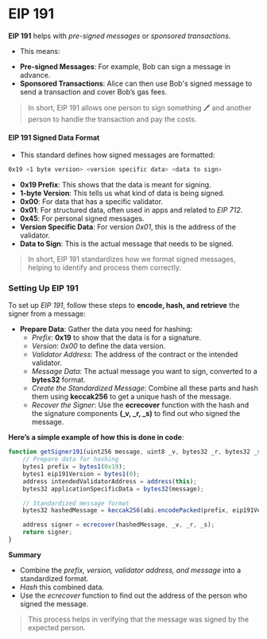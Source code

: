 # EIP 191
**EIP 191** helps with *pre-signed messages* or *sponsored transactions*. 

- This means:
* **Pre-signed Messages**: For example, Bob can sign a message in advance.
* **Sponsored Transactions**: Alice can then use Bob's signed message to send a transaction and cover Bob’s gas fees.

> In short, EIP 191 allows one person to sign something 🖊️ and another person to handle the transaction and pay the costs.

#### EIP 191 Signed Data Format

- This standard defines how signed messages are formatted:

```bash
0x19 <1 byte version> <version specific data> <data to sign>
```
* **0x19 Prefix**: This shows that the data is meant for signing.
* **1-byte Version**: This tells us what kind of data is being signed.
* **0x00**: For data that has a specific validator.
* **0x01**: For structured data, often used in apps and related to *EIP 712*.
* **0x45**: For personal signed messages.
* **Version Specific Data**: For version *0x01*, this is the address of the validator.
* **Data to Sign**: This is the actual message that needs to be signed.

> In short, EIP 191 standardizes how we format signed messages, helping to identify and process them correctly.

### Setting Up EIP 191

To set up *EIP 191*, follow these steps to **encode, hash, and retrieve** the signer from a message:

* **Prepare Data**: Gather the data you need for hashing:
    - *Prefix*: **0x19** to show that the data is for a signature.
    - *Version*: *0x00* to define the data version.
    - *Validator Address*: The address of the contract or the intended validator.
    - *Message Data*: The actual message you want to sign, converted to a **bytes32** format.
    - *Create the Standardized Message*: Combine all these parts and hash them using **keccak256** to get a unique hash of the message.
    - *Recover the Signer*: Use the **ecrecover** function with the hash and the signature components **(_v, _r, _s)** to find out who signed the message.

**Here’s a simple example of how this is done in code**:
```javascript
function getSigner191(uint256 message, uint8 _v, bytes32 _r, bytes32 _s) public view returns (address) {
    // Prepare data for hashing
    bytes1 prefix = bytes1(0x19);
    bytes1 eip191Version = bytes1(0);
    address intendedValidatorAddress = address(this);
    bytes32 applicationSpecificData = bytes32(message);

    // Standardized message format
    bytes32 hashedMessage = keccak256(abi.encodePacked(prefix, eip191Version, intendedValidatorAddress, applicationSpecificData));

    address signer = ecrecover(hashedMessage, _v, _r, _s);
    return signer;
}
```
**Summary**
* Combine the *prefix, version, validator address, and message* into a standardized format.
* *Hash* this combined data.
* Use the *ecrecover* function to find out the address of the person who signed the message.
> This process helps in verifying that the message was signed by the expected person.